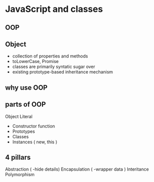 # JavaScript and classes

## OOP

## Object

- collection of properties and methods
- toLowerCase, Promise
- classes are primarily syntatic sugar over
- existing prototype-based inheritance mechanism

## why use OOP

## parts of OOP

Object Literal

- Constructor function
- Prototypes
- Classes
- Instances ( new, this )

## 4 pillars

Abstraction ( -hide details)
Encapsulation ( -wrapper data )
Interitance
Polymorphism
